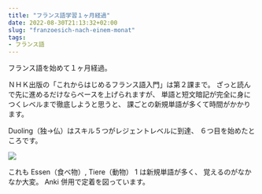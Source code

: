```yaml
---
title: "フランス語学習１ヶ月経過"
date: 2022-08-30T21:13:32+02:00
slug: "franzoesich-nach-einem-monat"
tags:
- フランス語
---
```

フランス語を始めて１ヶ月経過。

ＮＨＫ出版の「これからはじめるフランス語入門」は第２課まで。
ざっと読んで先に進めるだけならペースを上げられますが、
単語と短文暗記が完全に身につくレベルまで徹底しようと思うと、
課ごとの新規単語が多くて時間がかかります。

Duoling（独→仏）はスキル５つがレジェントレベルに到達、
６つ目を始めたところです。

![](/assets/2022/08/30/Duolingo.png)

これも Essen（食べ物）, Tiere（動物） 1 は新規単語が多く、
覚えるのがなかなか大変。
Anki 併用で定着を図っています。
